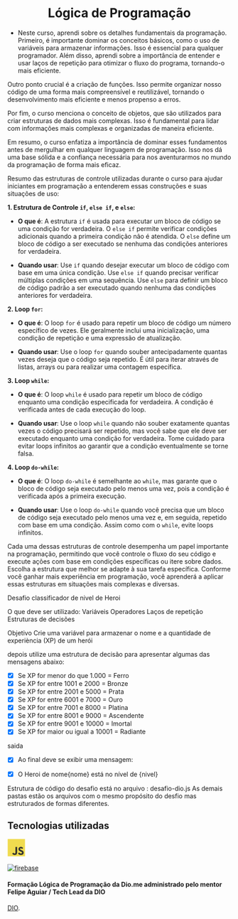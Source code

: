  <p> <h1 align="center">Lógica de Programação</h1></p>

 - Neste curso, aprendi sobre os detalhes fundamentais da programação. Primeiro, é importante dominar os conceitos básicos, como o uso de variáveis para armazenar informações. Isso é essencial para qualquer programador. Além disso, aprendi sobre a importância de entender e usar laços de repetição para otimizar o fluxo do programa, tornando-o mais eficiente.

Outro ponto crucial é a criação de funções. Isso permite organizar nosso código de uma forma mais compreensível e reutilizável, tornando o desenvolvimento mais eficiente e menos propenso a erros.

Por fim, o curso menciona o conceito de objetos, que são utilizados para criar estruturas de dados mais complexas. Isso é fundamental para lidar com informações mais complexas e organizadas de maneira eficiente.

Em resumo, o curso enfatiza a importância de dominar esses fundamentos antes de mergulhar em qualquer linguagem de programação. Isso nos dá uma base sólida e a confiança necessária para nos aventurarmos no mundo da programação de forma mais eficaz.


Resumo das estruturas de controle utilizadas durante o curso para ajudar iniciantes em programação a entenderem essas construções e suas situações de uso:

**1. Estrutura de Controle `if`, `else if`, e `else`:**

- **O que é**: A estrutura `if` é usada para executar um bloco de código se uma condição for verdadeira. O `else if` permite verificar condições adicionais quando a primeira condição não é atendida. O `else` define um bloco de código a ser executado se nenhuma das condições anteriores for verdadeira.

- **Quando usar**: Use `if` quando desejar executar um bloco de código com base em uma única condição. Use `else if` quando precisar verificar múltiplas condições em uma sequência. Use `else` para definir um bloco de código padrão a ser executado quando nenhuma das condições anteriores for verdadeira.

**2. Loop `for`:**

- **O que é**: O loop `for` é usado para repetir um bloco de código um número específico de vezes. Ele geralmente inclui uma inicialização, uma condição de repetição e uma expressão de atualização.

- **Quando usar**: Use o loop `for` quando souber antecipadamente quantas vezes deseja que o código seja repetido. É útil para iterar através de listas, arrays ou para realizar uma contagem específica.

**3. Loop `while`:**

- **O que é**: O loop `while` é usado para repetir um bloco de código enquanto uma condição especificada for verdadeira. A condição é verificada antes de cada execução do loop.

- **Quando usar**: Use o loop `while` quando não souber exatamente quantas vezes o código precisará ser repetido, mas você sabe que ele deve ser executado enquanto uma condição for verdadeira. Tome cuidado para evitar loops infinitos ao garantir que a condição eventualmente se torne falsa.

**4. Loop `do-while`:**

- **O que é**: O loop `do-while` é semelhante ao `while`, mas garante que o bloco de código seja executado pelo menos uma vez, pois a condição é verificada após a primeira execução.

- **Quando usar**: Use o loop `do-while` quando você precisa que um bloco de código seja executado pelo menos uma vez e, em seguida, repetido com base em uma condição. Assim como com o `while`, evite loops infinitos.

Cada uma dessas estruturas de controle desempenha um papel importante na programação, permitindo que você controle o fluxo do seu código e execute ações com base em condições específicas ou itere sobre dados. Escolha a estrutura que melhor se adapte à sua tarefa específica. Conforme você ganhar mais experiência em programação, você aprenderá a aplicar essas estruturas em situações mais complexas e diversas.




Desafio classificador de nivel de Heroi

O que deve ser utilizado:
Variáveis 
Operadores
Laços de repetição
Estruturas de decisões

Objetivo
Crie uma variável para armazenar o nome e a quantidade de experiència (XP) de um herói

depois utilize uma estrutura de decisão para apresentar algumas das mensagens abaixo:

- [x] Se XP for menor do que 1.000 = Ferro
- [x] Se XP for entre 1001 e 2000 = Bronze
- [x] Se XP for entre 2001 e 5000 = Prata 
- [x] Se XP for entre 6001 e 7000 = Ouro
- [x] Se XP for entre 7001 e 8000 = Platina 
- [x] Se XP for entre 8001 e 9000 = Ascendente
- [x] Se XP for entre 9001 e 10000 = Imortal
- [x] Se XP for maior ou igual a 10001 = Radiante

saida
- [x] Ao final deve se exibir uma mensagem:

- [x] O Heroi de nome{nome} está no nível de {nivel}

Estrutura de código do desafio está no arquivo : desafio-dio.js
As demais pastas estão os arquivos com o mesmo propósito do desfio mas estruturados de formas diferentes.

## Tecnologias utilizadas

<a href="#" target="_blank"> <img src="https://raw.githubusercontent.com/devicons/devicon/master/icons/javascript/javascript-original.svg" alt="html" width="40" height="40"/> </a> 

<a href="#" target="_blank"> <img src="https://camo.githubusercontent.com/ee5225ba7c4338f1a1c10121ec32c396e1a4a2f5b0b58b6afd6d5c56ff5d6196/68747470733a2f2f63646e2e6a7364656c6976722e6e65742f67682f64657669636f6e732f64657669636f6e2f69636f6e732f7673636f64652f7673636f64652d6f726967696e616c2d776f72646d61726b2e737667" alt="firebase" width="40" height="40"/> </a>

#### Formação Lógica de Programação da Dio.me administrado pelo mentor Felipe Aguiar / Tech Lead da DIO

[DIO](https://www.dio.me/).


